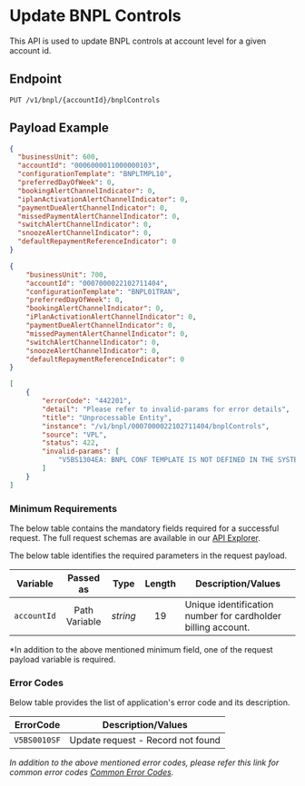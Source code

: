 # Update BNPL Controls

This API is used to update BNPL controls at account level for a given account id.

## Endpoint

`PUT /v1/bnpl/{accountId}/bnplControls`

## Payload Example

<!--
type: tab
titles: Request, Response, Error
-->

```json
{
  "businessUnit": 600,
  "accountId": "0006000011000000103",
  "configurationTemplate": "BNPLTMPL10",
  "preferredDayOfWeek": 0,
  "bookingAlertChannelIndicator": 0,
  "iplanActivationAlertChannelIndicator": 0,
  "paymentDueAlertChannelIndicator": 0,
  "missedPaymentAlertChannelIndicator": 0,
  "switchAlertChannelIndicator": 0,
  "snoozeAlertChannelIndicator": 0,
  "defaultRepaymentReferenceIndicator": 0
}

```

<!--
type: tab
-->

```json
{
    "businessUnit": 700,
    "accountId": "0007000022102711404",
    "configurationTemplate": "BNPL01TRAN",
    "preferredDayOfWeek": 0,
    "bookingAlertChannelIndicator": 0,
    "iPlanActivationAlertChannelIndicator": 0,
    "paymentDueAlertChannelIndicator": 0,
    "missedPaymentAlertChannelIndicator": 0,
    "switchAlertChannelIndicator": 0,
    "snoozeAlertChannelIndicator": 0,
    "defaultRepaymentReferenceIndicator": 0
}
```

<!--
type: tab
-->

```json
[
    {
        "errorCode": "442201",
        "detail": "Please refer to invalid-params for error details",
        "title": "Unprocessable Entity",
        "instance": "/v1/bnpl/0007000022102711404/bnplControls",
        "source": "VPL",
        "status": 422,
        "invalid-params": [
            "V5BS1304EA: BNPL CONF TEMPLATE IS NOT DEFINED IN THE SYSTEM"
        ]
    }
]
```

<!-- type: tab-end -->

### Minimum Requirements

The below table contains the mandatory fields required for a successful request. The full request schemas are available in our [API Explorer](../api/?type=put&path=/v1/bnpl/{accountId}/bnplControls).

The below table identifies the required parameters in the request payload.

| Variable | Passed as | Type | Length | Description/Values |
| -------- | :-------: | :--: | :------------: | ------------------ |
| `accountId` | Path Variable | *string* | 19 | Unique identification number for cardholder billing account. |

*In addition to the above mentioned minimum field, one of the request payload variable is required.

### Error Codes

Below table provides the list of application's error code and its description.

| ErrorCode |  Description/Values |
| --------  | ------------------ |
| `V5BS0010SF` | Update request - Record not found |

*In addition to the above mentioned error codes, please refer this link for common error codes [Common Error Codes](?path=docs/Common_Error_Code.md).*
